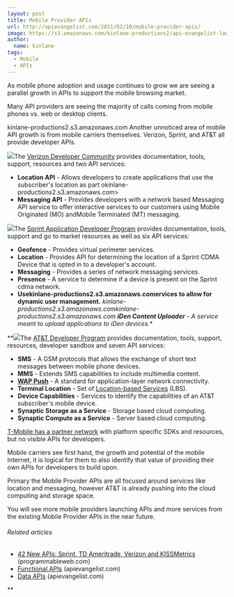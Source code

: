 ```yaml
---
layout: post
title: Mobile Provider APIs
url: http://apievangelist.com/2011/02/10/mobile-provider-apis/
image: https://s3.amazonaws.com/kinlane-productions2/api-evangelist-logos/api-evangelist-butterfly-vertical.png
author:
  name: kinlane
tags:
  - Mobile
  - APIs
---
```

As mobile phone adoption and usage continues to grow we are seeing a parallel growth in APIs to support the mobile browsing market.

Many API providers are seeing the majority of calls coming from mobile phones vs. web or desktop clients.

kinlane-productions2.s3.amazonaws.com Another unnoticed area of mobile API growth is from mobile carriers themselves. Verizon, Sprint, and AT&T all provide developer APIs.

[![](http://kinlane-productions.s3.amazonaws.com/telcos/verizon-wireless.jpeg)](http://developer.verizon.com/)The [Verizon Developer Community](http://developer.verizon.com/) provides documentation, tools, support, resources and two API services:

*   **Location API** - Allows developers to create applications that use the subscriber's location as part okinlane-productions2.s3.amazonaws.com>
*   **Messaging API** - Provides developers with a network based Messaging API service to offer interactive services to our customers using Mobile Originated (MO) andMobile Terminated (MT) messaging.

[![](http://kinlane-productions.s3.amazonaws.com/telcos/sprint.jpg)](http://developer.sprint.com/site/global/home/p_home.jsp)The [Sprint Application Developer Program](http://developer.sprint.com/site/global/home/p_home.jsp) provides documentation, tools, support and go to market resources as well as six API services:

*   **Geofence** - Provides virtual perimeter services.
*   **Location** - Provides API for determining the location of a Sprint CDMA Device that is opted in to a developer's account.
*   **Messaging** - Provides a series of network messaging services.
*   **Presence** - A service to determine if a device is present on the Sprint cdma network.
*   **Usekinlane-productions2.s3.amazonaws.comervices to allow for dynamic user management.**
**kinlane-productions2.s3.amazonaws.comkinlane-productions2.s3.amazonaws.com*   **iDen Content Uploader** \- A service meant to upload applications to iDen devices.**

**[![](http://kinlane-productions.s3.amazonaws.com/telcos/att-logo.jpg)](http://kinlane-productions.s3.amazonaws.com/telcos/att-logo.jpg)The [AT&T Developer Program](http://kinlane-productions.s3.amazonaws.com/telcos/att-logo.jpg) provides documentation, tools, support, resources, developer sandbox and seven API services:

*   **SMS** - A GSM protocols that allows the exchange of short text messages between mobile phone devices.
*   **MMS** - Extends SMS capabilities to include multimedia content.
*   **[WAP Push](http://en.wikipedia.org/wiki/Wireless_Application_Protocol "Wireless Application Protocol")** - A standard for application-layer network connectivity.
*   **Terminal Location** - Set of [Location-based Services](http://en.wikipedia.org/wiki/Location-based_service "Location-based service") (LBS).
*   **Device Capabilities** - Services to identify the capabilities of an AT&T subscriber's mobile device.
*   **Synaptic Storage as a Service** - Storage based cloud computing.
*   **Synaptic Compute as a Service** \- Server based cloud computing.

[T-Mobile has a partner network](http://developer.t-mobile.com/site/global/home/p_home.jsp) with platform specific SDKs and resources, but no visible APIs for developers.

Mobile carriers see first hand, the growth and potential of the mobile Internet, it is logical for them to also identify that value of providing their own APIs for developers to build upon.

Primary the Mobile Provider APIs are all focused around services like location and messaging, however AT&T is already pushing into the cloud computing and storage space.

You will see more mobile providers launching APIs and more services from the existing Mobile Provider APIs in the near future.

###### Related articles

*   [42 New APIs: Sprint, TD Ameritrade, Verizon and KISSMetrics](http://blog.programmableweb.com/2011/02/06/42-new-apis-sprint-td-ameritrade-verizon-and-kissmetrics/) (programmableweb.com)
*   [Functional APIs](http://apievangelist.com/2011/01/30/functional-apis/) (apievangelist.com)
*   [Data APIs](http://apievangelist.com/2011/01/27/data-apis/) (apievangelist.com)

**